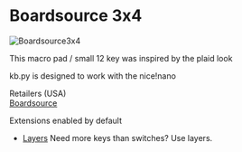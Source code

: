 # Boardsource 3x4

![Boardsource3x4](https://boardsource.imgix.net/30171267-d988-46cc-ba03-9f6a8ab96487.jpg?raw=true)

This macro pad / small 12 key was inspired by the plaid look

kb.py is designed to work with the nice!nano

Retailers (USA)  
[Boardsource](https://boardsource.xyz/store/5ecc2008eee64242946c98c1)  

Extensions enabled by default  
- [Layers](https://github.com/KMKfw/kmk_firmware/tree/master/docs/layers.md) Need more keys than switches? Use layers.
